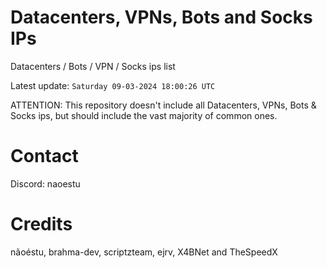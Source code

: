 # Datacenters, VPNs, Bots and Socks IPs
 
Datacenters / Bots / VPN / Socks ips list

Latest update: `Saturday 09-03-2024 18:00:26 UTC` 

ATTENTION: This repository doesn't include all Datacenters, VPNs, Bots & Socks ips, 
but should include the vast majority of common ones.

# Contact
Discord: naoestu

# Credits
nãoéstu, brahma-dev, scriptzteam, ejrv, X4BNet and TheSpeedX
